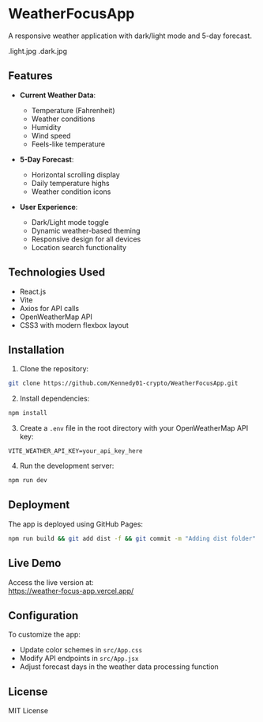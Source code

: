 # WeatherFocusApp

A responsive weather application with dark/light mode and 5-day forecast.

.light.jpg
.dark.jpg

## Features

- **Current Weather Data**:

  - Temperature (Fahrenheit)
  - Weather conditions
  - Humidity
  - Wind speed
  - Feels-like temperature

- **5-Day Forecast**:

  - Horizontal scrolling display
  - Daily temperature highs
  - Weather condition icons

- **User Experience**:
  - Dark/Light mode toggle
  - Dynamic weather-based theming
  - Responsive design for all devices
  - Location search functionality

## Technologies Used

- React.js
- Vite
- Axios for API calls
- OpenWeatherMap API
- CSS3 with modern flexbox layout

## Installation

1. Clone the repository:

```bash
git clone https://github.com/Kennedy01-crypto/WeatherFocusApp.git
```

2. Install dependencies:

```bash
npm install
```

3. Create a `.env` file in the root directory with your OpenWeatherMap API key:

```env
VITE_WEATHER_API_KEY=your_api_key_here
```

4. Run the development server:

```bash
npm run dev
```

## Deployment

The app is deployed using GitHub Pages:

```bash
npm run build && git add dist -f && git commit -m "Adding dist folder" && git subtree push --prefix dist origin gh-pages
```

## Live Demo

Access the live version at:  
https://weather-focus-app.vercel.app/

## Configuration

To customize the app:

- Update color schemes in `src/App.css`
- Modify API endpoints in `src/App.jsx`
- Adjust forecast days in the weather data processing function

## License

MIT License
